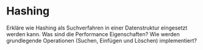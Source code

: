 # Hashing

Erkläre wie Hashing als Suchverfahren in einer Datenstruktur eingesetzt werden kann. Was sind die Performance Eigenschaften? Wie werden grundlegende Operationen (Suchen, Einfügen und Löschen) implementiert?
